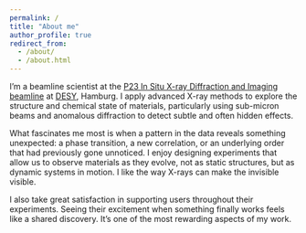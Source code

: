 ```yaml
---
permalink: /
title: "About me"
author_profile: true
redirect_from: 
  - /about/
  - /about.html
---
```


I’m a beamline scientist at the [P23 In Situ X-ray Diffraction and Imaging beamline](https://photon-science.desy.de/facilities/petra_iii/beamlines/p23_in_situ_x_ray_diffraction_and_imaging/index_eng.html) at [DESY](https://desy.de/), Hamburg. I apply advanced X-ray methods to explore the structure and chemical state of materials, particularly using sub-micron beams and anomalous diffraction to detect subtle and often hidden effects.

What fascinates me most is when a pattern in the data reveals something unexpected: a phase transition, a new correlation, or an underlying order that had previously gone unnoticed. I enjoy designing experiments that allow us to observe materials as they evolve, not as static structures, but as dynamic systems in motion. I like the way X-rays can make the invisible visible.

I also take great satisfaction in supporting users throughout their experiments. Seeing their excitement when something finally works feels like a shared discovery. It’s one of the most rewarding aspects of my work.

